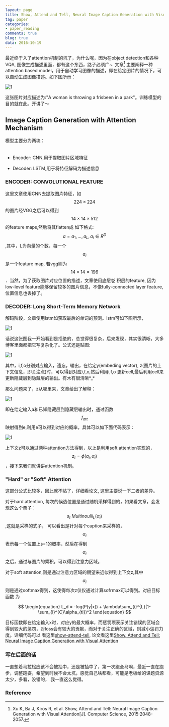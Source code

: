 ```yaml
---
layout: page
title: Show, Attend and Tell, Neural Image Caption Generation with Visual Attention
tag: paper
categories: 
- paper_reading
comments: true
blog: true
data: 2016-10-19
---  
```


最近终于入了attention机制的坑了，为什么呢，因为在object detection和各种VQA, 图像生成描述里面，都有这个东西，路子必须广~. 文章[^1]
主要阐释一种attention based model，用于自动学习图像的描述，即在给定图片的情况下，可以自动生成图像描述。如下图所示：  

![1]({{site.postimg}}/caption/1.jpg)  

这张图片对应描述为:"A woman is throwing a frisbeen in a park"。训练模型的目的就在此。开讲了～　　

## Image Caption Generation with Attention Mechanism  

模型主要分为两块：  
　　
* Encoder: CNN,用于提取图片区域特征   

* Decoder: LSTM,用于将特征解码为描述信息  


### ENCODER: CONVOLUTIONAL FEATURE  

这里文章使用CNN去提取图片特征，如$$224\times224$$的图片经VGG之后可以得到$$14\times14\times512$$的feature maps,然后将其flatten成
如下格式:$$a = {a_1, ..., a_L}, a_i \in R^D$$,其中，L为向量的个数，每一个$$a_i$$是一个feature map, 若vgg则为$$14\times14=196$$．当然，为了获取图片对应位置的描述，文章使用底层卷
积层的feature, 因为low-level feature能够保留较多的图片信息，不像fully-connected layer feature,位置信息也丢掉了。　　

### DECODER: Long Short-Term Memory Network  

解码阶段，文章使用lstm如获取最后的单词的预测。lstm可如下图所示，　　

![1]({{site.postimg}}/caption/2.jpg)  

话说这张图我一开始看到是拒绝的，总觉得很复杂，后来发现，其实很清晰，大多博客里面都把它写复杂化了。公式还是贴图:  

![1]({{site.postimg}}/caption/3.jpg)    

其中，i,f,o分别对应输入，遗忘，输出，在给定y(embeding vector), z(图片的上下文信息，即关注点)时，可以得到对应i,f,o,然后利用i,f,o
更新cell,最后利用cell来更新隐藏层到隐藏层的输出。有木有很清晰*_*    

那么问题来了，z从哪里来，文章给出了解释：　　

![1]({{site.postimg}}/caption/4.jpg)   

即在给定输入a和已知隐藏层到隐藏层输出时，通过函数$$f_{att}$$映射得到e,利用e可以得到对应的概率，具体可以如下面代码表示：  

![1]({{site.postimg}}/caption/5.png)   

上下文z可以通过两种attention方法得到，以上是利用soft attention实现的，$$z_t = \phi({a_i}, {\alpha_i})$$，接下来我们就讲讲attention机制。　　

### "Hard" or "Soft" Attention

这部分公式比较多，因此就不贴了，详细看论文, 这里主要说一下二者的差异。　　

对于hard attention, 每次的候选位置是通过随机采样得到的，如果看文章，会发现这么个栗子：$$s_t ~ Multinoulli_L({\alpha_i})$$,这就是采样的式子，
可以看出是针对每个caption来采样的，$$\alpha_i$$表示每一个位置上s=1的概率，然后在得到$$\alpha_i$$之后，通过与图片的乘积，可以得到注意力区域。　　

对于soft attention,则是通过注意力区域的期望来近似得到上下文z,其中$$\alpha_i$$则是通过softmax得到，这使得每次z仅仅通过计算sofrmax可以得到。对应目标函数
为　　

$$
\begin{equation}
L_d = -log(P(y|x)) + \lambda\sum_{i}^{L}(1-\sum_{i}^{C}\alpha_{ti})^2
\end{equation}
$$  

目标函数即在给定输入x时，对应y的最大概率，而惩罚项表示关注错误的区域会得到较大的惩罚，对loss会有较大的贡献，而对于关注正确的区域，则减小惩罚力度。详细代码可以
看这里[show-attend-tell](https://github.com/yunjey/show-attend-and-tell), 论文看这里[Show, Attend and Tell: Neural Image Caption Generation with Visual Attention](http://arxiv.org/abs/1502.03044)

### 写在后面的话　　

一直想着马拉松应该不会被抽中，还是被抽中了，第一次跑全马啊，最近一直在跑步，调整跑姿，希望到时候不会太坑，感觉自己啥都看，可能是老板给的课题资源太少，多看，没错的，
我一直这么觉得。   

### Reference  

[^1]:Xu K, Ba J, Kiros R, et al. Show, Attend and Tell: Neural Image Caption Generation with Visual Attention[J]. Computer Science, 2015:2048-2057.
